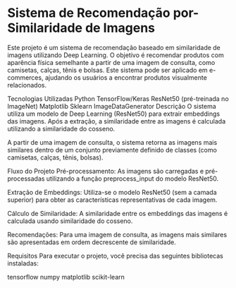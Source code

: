 # Sistema de Recomendação por-Similaridade de Imagens


Este projeto é um sistema de recomendação baseado em similaridade de imagens utilizando Deep Learning. O objetivo é recomendar produtos com aparência física semelhante a partir de uma imagem de consulta, como camisetas, calças, tênis e bolsas. Este sistema pode ser aplicado em e-commerces, ajudando os usuários a encontrar produtos visualmente relacionados.

Tecnologias Utilizadas
Python
TensorFlow/Keras
ResNet50 (pré-treinada no ImageNet)
Matplotlib
Sklearn
ImageDataGenerator
Descrição
O sistema utiliza um modelo de Deep Learning (ResNet50) para extrair embeddings das imagens. Após a extração, a similaridade entre as imagens é calculada utilizando a similaridade do cosseno.

A partir de uma imagem de consulta, o sistema retorna as imagens mais similares dentro de um conjunto previamente definido de classes (como camisetas, calças, tênis, bolsas).

Fluxo do Projeto
Pré-processamento:
As imagens são carregadas e pré-processadas utilizando a função preprocess_input do modelo ResNet50.

Extração de Embeddings:
Utiliza-se o modelo ResNet50 (sem a camada superior) para obter as características representativas de cada imagem.

Cálculo de Similaridade:
A similaridade entre os embeddings das imagens é calculada usando similaridade do cosseno.

Recomendações:
Para uma imagem de consulta, as imagens mais similares são apresentadas em ordem decrescente de similaridade.

Requisitos
Para executar o projeto, você precisa das seguintes bibliotecas instaladas:

tensorflow
numpy
matplotlib
scikit-learn
